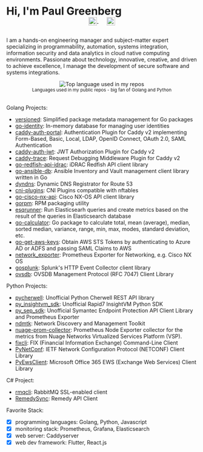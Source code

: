 # Hi, I'm Paul Greenberg

<p align="center" style="margin: -20px 0 30px">
  <a href="https://www.linkedin.com/in/greenpau/" target="_blank" style='margin-right:10px'>
    <img align="center" src="https://cdn.jsdelivr.net/npm/simple-icons@3.0.1/icons/linkedin.svg" alt="linkedin" height="22px" width="22px" />
  </a>
  &nbsp;&nbsp;
  <a href="mailto:greenpau@outlook.com" target="_blank">
    <img align="center" src="https://cdn.jsdelivr.net/npm/simple-icons@3.0.1/icons/protonmail.svg" alt="email" height="22px" width="22px" />
  </a>
</p>

I am a hands-on engineering manager and subject-matter expert specializing in programmability, automation, systems integration, information security and data analytics in cloud native computing environments. Passionate about technology, innovative, creative, and driven to achieve excellence, I manage the development of secure software and systems integrations.

<div align="center">
  <img width="" src="https://github-readme-stats.vercel.app/api/top-langs/?username=greenpau&layout=compact&hide_title=1&card_width=300" alt="Top language used in my repos" />
  <br />
  <small>Languages used in my public repos - big fan of Golang and Python</small>
  <br />
  <br />
</div>

Golang Projects:
* [versioned](https://github.com/greenpau/versioned): Simplified package metadata management for Go packages
* [go-identity](https://github.com/greenpau/go-identity): In-memory database for managing user identities
* [caddy-auth-portal](https://github.com/greenpau/caddy-auth-portal): Authentication Plugin for Caddy v2 implementing Form-Based, Basic, Local, LDAP, OpenID Connect, OAuth 2.0, SAML Authentication
* [caddy-auth-jwt](https://github.com/greenpau/caddy-auth-jwt): JWT Authorization Plugin for Caddy v2
* [caddy-trace](https://github.com/greenpau/caddy-trace): Request Debugging Middleware Plugin for Caddy v2
* [go-redfish-api-idrac](https://github.com/greenpau/go-redfish-api-idrac): iDRAC Redfish API client library
* [go-ansible-db](https://github.com/greenpau/go-ansible-db): Ansible Inventory and Vault management client library written in Go
* [dyndns](https://github.com/greenpau/dyndns): Dynamic DNS Registrator for Route 53
* [cni-plugins](https://github.com/greenpau/cni-plugins): CNI Plugins compatible with nftables
* [go-cisco-nx-api](https://github.com/greenpau/go-cisco-nx-api): Cisco NX-OS API client library
* [gorpm](https://github.com/greenpau/gorpm): RPM packaging utility
* [esqrunner](https://github.com/greenpau/esqrunner): Run Elasticsearh queries and create metrics based on the result of the queries in Elasticsearch database
* [go-calculator](https://github.com/greenpau/go-calculator): Go package to calculate total, mean (average), median, sorted median, variance, range, min, max, modes, standard deviation, etc.
* [go-get-aws-keys](https://github.com/greenpau/go-get-aws-keys): Obtain AWS STS Tokens by authenticating to Azure AD or ADFS and passing SAML Claims to AWS
* [network_exporter](https://github.com/greenpau/network_exporter): Prometheus Exporter for Networking, e.g. Cisco NX OS
* [gosplunk](https://github.com/greenpau/gosplunk): Splunk's HTTP Event Collector client library
* [ovsdb](https://github.com/greenpau/ovsdb): OVSDB Management Protocol (RFC 7047) Client Library

Python Projects:
* [pycherwell](https://github.com/greenpau/pycherwell): Unofficial Python Cherwell REST API library
* [py_insightvm_sdk](https://github.com/greenpau/py_insightvm_sdk): Unofficial Rapid7 InsightVM Python SDK
* [py_sep_sdk](https://github.com/greenpau/py_sep_sdk): Unofficial Symantec Endpoint Protection API Client Library and Prometheus Exporter 
* [ndmtk](https://github.com/greenpau/ndmtk): Network Discovery and Management Toolkit 
* [nuage-prom-collector](https://github.com/greenpau/nuage-prom-collector): Prometheus Node Exporter collector for the metrics from Nuage Networks Virtualized Services Platform (VSP). 
* [fixcli](https://github.com/greenpau/fixcli): FIX (Financial Information Exchange) Command-Line Client
* [PyNetConf](https://github.com/greenpau/PyNetConf): IETF Network Configuration Protocol (NETCONF) Client Library
* [PyEwsClient](https://github.com/greenpau/PyEwsClient): Microsoft Office 365 EWS (Exchange Web Services) Client Library

C# Project:
* [rmqcli](https://github.com/greenpau/rmqcli): RabbitMQ SSL-enabled client
* [RemedySync](https://github.com/greenpau/RemedySync): Remedy API Client

Favorite Stack:
- [x] programming languages: Golang, Python, Javascript
- [x] monitoring stack: Prometheus, Grafana, Elasticsearch
- [x] web server: Caddyserver
- [x] web dev framework: Flutter, React.js
